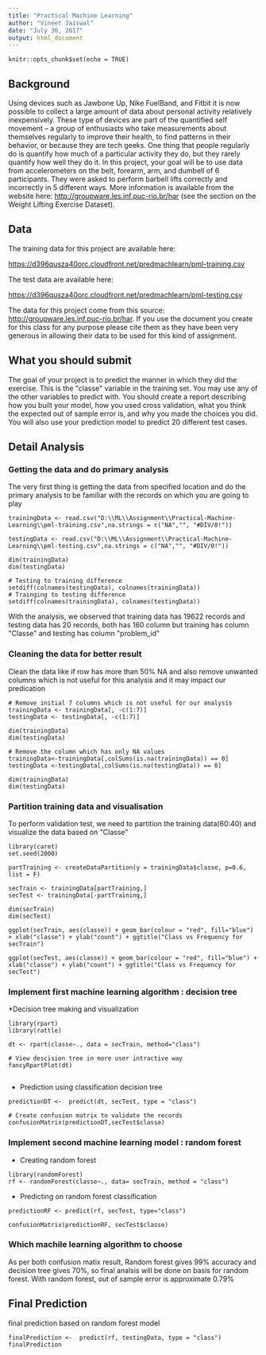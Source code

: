 ```yaml
---
title: "Practical Machine Learning"
author: "Vineet Jaiswal"
date: "July 30, 2017"
output: html_document
---
```


```{r setup, include=FALSE}
knitr::opts_chunk$set(echo = TRUE)
```

## Background

Using devices such as Jawbone Up, Nike FuelBand, and Fitbit it is now possible to collect a large amount of data about personal activity relatively inexpensively. These type of devices are part of the quantified self movement – a group of enthusiasts who take measurements about themselves regularly to improve their health, to find patterns in their behavior, or because they are tech geeks. One thing that people regularly do is quantify how much of a particular activity they do, but they rarely quantify how well they do it. In this project, your goal will be to use data from accelerometers on the belt, forearm, arm, and dumbell of 6 participants. They were asked to perform barbell lifts correctly and incorrectly in 5 different ways. More information is available from the website here: http://groupware.les.inf.puc-rio.br/har (see the section on the Weight Lifting Exercise Dataset).


## Data

The training data for this project are available here:

https://d396qusza40orc.cloudfront.net/predmachlearn/pml-training.csv

The test data are available here:

https://d396qusza40orc.cloudfront.net/predmachlearn/pml-testing.csv


The data for this project come from this source: http://groupware.les.inf.puc-rio.br/har. If you use the document you create for this class for any purpose please cite them as they have been very generous in allowing their data to be used for this kind of assignment.

## What you should submit

The goal of your project is to predict the manner in which they did the exercise. This is the "classe" variable in the training set. You may use any of the other variables to predict with. You should create a report describing how you built your model, how you used cross validation, what you think the expected out of sample error is, and why you made the choices you did. You will also use your prediction model to predict 20 different test cases.

## Detail Analysis 

### Getting the data and do primary analysis 

The very first thing is getting the data from specified location and do the primary analysis to be familiar with the records on which you are going to play

```{r}
trainingData <- read.csv("D:\\ML\\Assignment\\Practical-Machine-Learning\\pml-training.csv",na.strings = c("NA","", "#DIV/0!"))

testingData <- read.csv("D:\\ML\\Assignment\\Practical-Machine-Learning\\pml-testing.csv",na.strings = c("NA","", "#DIV/0!"))

dim(trainingData)
dim(testingData)

# Testing to training difference 
setdiff(colnames(testingData), colnames(trainingData))
# Trainging to testing difference
setdiff(colnames(trainingData), colnames(testingData))

```

With the analysis, we observed that training data has 19622 records and testing data has 20 records, both has 160 column but training has column "Classe" and testing has column "problem_id"

### Cleaning the data for better result

Clean the data like if row has more than 50% NA and also remove unwanted columns which is not useful for this analysis and it may impact our predication 

```{r}
# Remove initial 7 columns which is not useful for our analysis 
trainingData <- trainingData[, -c(1:7)]
testingData <- testingData[, -c(1:7)]

dim(trainingData)
dim(testingData)

# Remove the column which has only NA values 
trainingData<-trainingData[,colSums(is.na(trainingData)) == 0]
testingData <-testingData[,colSums(is.na(testingData)) == 0]

dim(trainingData)
dim(testingData)
```

### Partition training data and visualisation 

To perform validation test, we need to partition the training data(60:40) and visualize the data based on "Classe"

```{r}
library(caret)
set.seed(2000)

partTraining <- createDataPartition(y = trainingData$classe, p=0.6, list = F)

secTrain <- trainingData[partTraining,]
secTest <- trainingData[-partTraining,]

dim(secTrain)
dim(secTest)

ggplot(secTrain, aes(classe)) + geom_bar(colour = "red", fill="blue") + xlab("classe") + ylab("count") + ggtitle("Class vs Frequency for secTrain")

ggplot(secTest, aes(classe)) + geom_bar(colour = "red", fill="blue") + xlab("classe") + ylab("count") + ggtitle("Class vs Frequency for secTest")

```

### Implement first machine learning algorithm : decision tree

*Decision tree making and visualization

```{r}
library(rpart)
library(rattle)

dt <- rpart(classe~., data = secTrain, method="class")

# View descision tree in more user intractive way
fancyRpartPlot(dt)
  
```

* Prediction using classification decision tree 

```{r}
predictionDT <-  predict(dt, secTest, type = "class")

# Create confusion matrix to validate the records
confusionMatrix(predictionDT,secTest$classe)
```

### Implement second machine learning model : random forest 

* Creating random forest

```{r}
library(randomForest)
rf <- randomForest(classe~., data= secTrain, method = "class")

```

* Predicting on random forest classification
```{r}
predictionRF <- predict(rf, secTest, type="class")

confusionMatrix(predictionRF, secTest$classe)
```

### Which machile learning algorithm to choose 

As per both confusion matix result, Random forest gives 99% accuracy and decision tree gives 70%, so final analsis will be done on basis for random forest. With random forest, out of sample error is approximate 0.79%

## Final Prediction

final prediction based on random forest model 

```{r}
finalPrediction <-  predict(rf, testingData, type = "class")
finalPrediction
```
